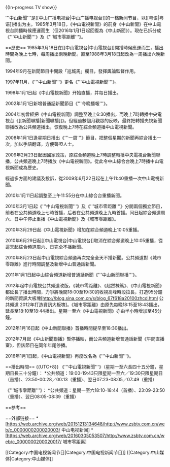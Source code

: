 {{In-progress TV show}}

'''中山新聞'''是[[中山广播电视台|中山广播电视台]]的一档新闻节目，以[[粤语|粤语]]播出为主。1985年3月18日，《中山電視新聞》的前身《中山新聞》在中山電視台開播時候應運而生（但2016年1月1日起回復為《中山新聞》）。現在已拆分成《'''中山新聞'''》及《'''城市零距離'''》。

==歷史==
1985年3月18日在[[中山電視台|中山電視台]]開播時候應運而生，播出時間為晚上七時，每周播出兩晚新聞。直至1988年3月18日起改為一周播出六晚新聞。

1994年9月在新聞節目中開設「巡城馬」欄目，發揮輿論監督作用。

1997年11月，《'''中山新聞'''》更名《'''中山電視新聞'''》。

1998年1月1日起《中山電視新聞》开始直播，并每日播出。

2002年1月1日新增普通話新聞節目《'''今晚播報'''》。

2004年初曾經把《中山電視新聞》調整至晚上6:30播出，而晚上7時轉播中央電視台《[[新聞聯播|新聞聯播]]》。但經過數個月觀眾的反映，最終把轉播央視新聞聯播改為公共頻道播出，恢復晚上7時在綜合頻道播中山電視新聞。

2008年1月1日逢星期日播出《'''一周'''》節目，把整個星期的新聞再綜合播出一次，加以手語翻译，方便聾啞人士。

2009年2月23日起因國家政策，原綜合頻道晚上7時調整轉播中央電視台新聞聯播，公共頻道晚上7時播放《中山電視新聞》。從此令中山綜合台晚上7時播中山電視新聞成為歷史。

經過多方面的建議及投訴，從2009年6月22日起在上午11:40重播一次中山電視新聞。

2010年1月11日起調整至上午11:55分在中山綜合台重播新聞。

2010年3月1日起《'''中山電視新聞'''》及《'''城市零距離'''》分開兩個獨立節目，前者在公共頻道晚上七時首播，后者在公共頻道晚上九時首播。同日起綜合頻道周六、日中午停止重播《中山電視新聞》及《城市零距離》。

2010年3月29日起《中山電視新聞》增加在綜合頻道晚上10:05重播。

2010年6月29日起[[中山電視台|中山電視台]]取消在綜合頻道晚上10:05重播，從這天起綜合頻道周六、日完全不播新聞。

2010年8月23日起中山電視綜合頻道再次完全全天不播新聞。公共頻道對《城市零距離》進行時間調整及新增中山普通話新聞。

2011年1月1日起中山綜合頻道新增普通話新聞《'''中山新聞聯播'''》。

2012年起中山電視公共頻道改版，《城市零距離》、《超然棟篤》、《中山電視新聞》都延長了播出時間，力爭將晚間18:00至19:30的收視高峰時段拉長，打造95分鐘的新聞資訊大板塊<ref>[http://blog.sina.com.cn/s/blog_67f618a20100zhcd.html 公共頻道 2012年打造資訊大板塊]</ref>。《城市零距離》由原先每晚18:15至18:43播出，延長至18:10至18:44播出。星期一至六《中山電視新聞》亦由半小時增加至45分鐘。

2012年1月16日起《中山新聞聯播》首播時間提早至18:30播出。

2012年7月起《中山新聞聯播》暫停播映，而公共頻道新增普通話新聞《午間直播室》，但該節目在同年年尾停播。

2016年1月1日起，《中山電視新聞》再度改名為《'''中山新聞'''》。

==播出時間==
{{UTC+8}}
《'''中山電視新聞'''》（星期一至六長四十五分鐘，星期日長三十分鐘）：
*公共頻道：19:00-19:43<ref name=monsat>只限星期一至六</ref>／19:30<ref name=sunday>只限星期日</ref>（首播）、23:50-00:28<ref name=monsat/>／00:13<ref name=sunday/>（重播）、翌日07:23-08:05<ref name=monsat/>／07:49<ref name=sunday/>（重播）

《'''城市零距離'''》：
*公共頻道：星期一至六18:10-18:44（首播）、23:09-23:50（重播）、翌日08:05-08:39（重播）

==参考==
<references/>

==外部链接==
*[https://web.archive.org/web/20151213134648/http://www.zsbtv.com.cn/web/c_0000000200020003/ 中山电视新闻]
*[https://web.archive.org/web/20160305053507/http://www.zsbtv.com.cn/web/c_0000000200020017/ 城市零距离]

[[Category:中国电视新闻节目|Category:中国电视新闻节目]]
[[Category:中山媒体|Category:中山媒体]]